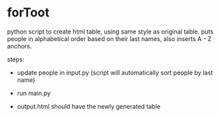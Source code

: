 # forToot

python script to create html table, using same style as original table.
puts people in alphabetical order based on their last names, also inserts A - Z anchors.

steps:

- update people in input.py (script will automatically sort people by last name)

- run main.py

- output.html should have the newly generated table
